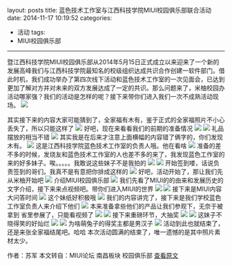 layout: posts
title: 蓝色技术工作室与江西科技学院MIUI校园俱乐部联合活动
date: 2014-11-17 10:19:52
categories:
- 活动
tags:
- MIUI校园俱乐部
---

暨江西科技学院MIUI校园俱乐部从2014年5月15日正式成立以来迎来了一个新的发展高峰我们与江西科技学院最知名的校级组织达成共识合作创建一软件部门。借此时机，我们成功举办了第四次线下活动和蓝色技术工作室的一次见面会，已达到更加了解对方并对未来的双方发展达成了一定的共识。那么问题来了，米柚校园办活动哪家强？我们的活动是怎样的呢？接下来带你们进入我们一次不成熟活动现场。
![](http://og9nrsw1n.bkt.clouddn.com/%E8%93%9D%E8%89%B2%E6%8A%80%E6%9C%AF%E5%B7%A5%E4%BD%9C%E5%AE%A4%E4%B8%8E%E6%B1%9F%E8%A5%BF%E7%A7%91%E6%8A%80%E5%AD%A6%E9%99%A2MIUI%E6%A0%A1%E5%9B%AD%E4%BF%B1%E4%B9%90%E9%83%A8%E8%81%94%E5%90%88%E6%B4%BB%E5%8A%A81.jpg)
<!-- more -->
其实接下来的内容大家可能猜到了，全家福有木有，鉴于正式的全家福照片不小心丢失了，所以只能这样了
![](http://og9nrsw1n.bkt.clouddn.com/%E8%93%9D%E8%89%B2%E6%8A%80%E6%9C%AF%E5%B7%A5%E4%BD%9C%E5%AE%A4%E4%B8%8E%E6%B1%9F%E8%A5%BF%E7%A7%91%E6%8A%80%E5%AD%A6%E9%99%A2MIUI%E6%A0%A1%E5%9B%AD%E4%BF%B1%E4%B9%90%E9%83%A8%E8%81%94%E5%90%88%E6%B4%BB%E5%8A%A82.jpg)
好吧，现在来看看我们的前期的准备情况
![](http://og9nrsw1n.bkt.clouddn.com/%E8%93%9D%E8%89%B2%E6%8A%80%E6%9C%AF%E5%B7%A5%E4%BD%9C%E5%AE%A4%E4%B8%8E%E6%B1%9F%E8%A5%BF%E7%A7%91%E6%8A%80%E5%AD%A6%E9%99%A2MIUI%E6%A0%A1%E5%9B%AD%E4%BF%B1%E4%B9%90%E9%83%A8%E8%81%94%E5%90%88%E6%B4%BB%E5%8A%A83.jpg)
![](http://og9nrsw1n.bkt.clouddn.com/%E8%93%9D%E8%89%B2%E6%8A%80%E6%9C%AF%E5%B7%A5%E4%BD%9C%E5%AE%A4%E4%B8%8E%E6%B1%9F%E8%A5%BF%E7%A7%91%E6%8A%80%E5%AD%A6%E9%99%A2MIUI%E6%A0%A1%E5%9B%AD%E4%BF%B1%E4%B9%90%E9%83%A8%E8%81%94%E5%90%88%E6%B4%BB%E5%8A%A84.jpg)
礼品摆放的相当不错
![](http://og9nrsw1n.bkt.clouddn.com/%E8%93%9D%E8%89%B2%E6%8A%80%E6%9C%AF%E5%B7%A5%E4%BD%9C%E5%AE%A4%E4%B8%8E%E6%B1%9F%E8%A5%BF%E7%A7%91%E6%8A%80%E5%AD%A6%E9%99%A2MIUI%E6%A0%A1%E5%9B%AD%E4%BF%B1%E4%B9%90%E9%83%A8%E8%81%94%E5%90%88%E6%B4%BB%E5%8A%A85.jpg)
其实我是在后来才注意上面横幅的内容错了俩字的，你们发现木有。
![](http://og9nrsw1n.bkt.clouddn.com/%E8%93%9D%E8%89%B2%E6%8A%80%E6%9C%AF%E5%B7%A5%E4%BD%9C%E5%AE%A4%E4%B8%8E%E6%B1%9F%E8%A5%BF%E7%A7%91%E6%8A%80%E5%AD%A6%E9%99%A2MIUI%E6%A0%A1%E5%9B%AD%E4%BF%B1%E4%B9%90%E9%83%A8%E8%81%94%E5%90%88%E6%B4%BB%E5%8A%A86.jpg)
这是江西科技学院蓝色技术工作室的负责人哦。他在看啥
![](http://og9nrsw1n.bkt.clouddn.com/%E8%93%9D%E8%89%B2%E6%8A%80%E6%9C%AF%E5%B7%A5%E4%BD%9C%E5%AE%A4%E4%B8%8E%E6%B1%9F%E8%A5%BF%E7%A7%91%E6%8A%80%E5%AD%A6%E9%99%A2MIUI%E6%A0%A1%E5%9B%AD%E4%BF%B1%E4%B9%90%E9%83%A8%E8%81%94%E5%90%88%E6%B4%BB%E5%8A%A87.jpg)
准备的差不多的时候，发烧友和蓝色技术工作室的人也差不多的来了，我发现蓝色工作室的来的好多妹子。唉。。。。。我敢说这些妹子不是我拍的
![](http://og9nrsw1n.bkt.clouddn.com/%E8%93%9D%E8%89%B2%E6%8A%80%E6%9C%AF%E5%B7%A5%E4%BD%9C%E5%AE%A4%E4%B8%8E%E6%B1%9F%E8%A5%BF%E7%A7%91%E6%8A%80%E5%AD%A6%E9%99%A2MIUI%E6%A0%A1%E5%9B%AD%E4%BF%B1%E4%B9%90%E9%83%A8%E8%81%94%E5%90%88%E6%B4%BB%E5%8A%A88.jpg)
![](http://og9nrsw1n.bkt.clouddn.com/%E8%93%9D%E8%89%B2%E6%8A%80%E6%9C%AF%E5%B7%A5%E4%BD%9C%E5%AE%A4%E4%B8%8E%E6%B1%9F%E8%A5%BF%E7%A7%91%E6%8A%80%E5%AD%A6%E9%99%A2MIUI%E6%A0%A1%E5%9B%AD%E4%BF%B1%E4%B9%90%E9%83%A8%E8%81%94%E5%90%88%E6%B4%BB%E5%8A%A89.jpg)
开始签到喽，话说负责签到的哥们。我真不是有意把你排成这样的
![](http://og9nrsw1n.bkt.clouddn.com/%E8%93%9D%E8%89%B2%E6%8A%80%E6%9C%AF%E5%B7%A5%E4%BD%9C%E5%AE%A4%E4%B8%8E%E6%B1%9F%E8%A5%BF%E7%A7%91%E6%8A%80%E5%AD%A6%E9%99%A2MIUI%E6%A0%A1%E5%9B%AD%E4%BF%B1%E4%B9%90%E9%83%A8%E8%81%94%E5%90%88%E6%B4%BB%E5%8A%A810.jpg)
好吧，活动开始了，那让我们先从米柚开始吧
![](http://og9nrsw1n.bkt.clouddn.com/%E8%93%9D%E8%89%B2%E6%8A%80%E6%9C%AF%E5%B7%A5%E4%BD%9C%E5%AE%A4%E4%B8%8E%E6%B1%9F%E8%A5%BF%E7%A7%91%E6%8A%80%E5%AD%A6%E9%99%A2MIUI%E6%A0%A1%E5%9B%AD%E4%BF%B1%E4%B9%90%E9%83%A8%E8%81%94%E5%90%88%E6%B4%BB%E5%8A%A811.jpg)
介绍MIUI校园俱乐部
![](http://og9nrsw1n.bkt.clouddn.com/%E8%93%9D%E8%89%B2%E6%8A%80%E6%9C%AF%E5%B7%A5%E4%BD%9C%E5%AE%A4%E4%B8%8E%E6%B1%9F%E8%A5%BF%E7%A7%91%E6%8A%80%E5%AD%A6%E9%99%A2MIUI%E6%A0%A1%E5%9B%AD%E4%BF%B1%E4%B9%90%E9%83%A8%E8%81%94%E5%90%88%E6%B4%BB%E5%8A%A812.png)
我们先看了MIUI的的由来和发展历史的文字介绍，接下来来点视频吧。带你们进入MIUI的世界
![](http://og9nrsw1n.bkt.clouddn.com/%E8%93%9D%E8%89%B2%E6%8A%80%E6%9C%AF%E5%B7%A5%E4%BD%9C%E5%AE%A4%E4%B8%8E%E6%B1%9F%E8%A5%BF%E7%A7%91%E6%8A%80%E5%AD%A6%E9%99%A2MIUI%E6%A0%A1%E5%9B%AD%E4%BF%B1%E4%B9%90%E9%83%A8%E8%81%94%E5%90%88%E6%B4%BB%E5%8A%A813.jpg)
![](http://og9nrsw1n.bkt.clouddn.com/%E8%93%9D%E8%89%B2%E6%8A%80%E6%9C%AF%E5%B7%A5%E4%BD%9C%E5%AE%A4%E4%B8%8E%E6%B1%9F%E8%A5%BF%E7%A7%91%E6%8A%80%E5%AD%A6%E9%99%A2MIUI%E6%A0%A1%E5%9B%AD%E4%BF%B1%E4%B9%90%E9%83%A8%E8%81%94%E5%90%88%E6%B4%BB%E5%8A%A814.png)
接下来是MIUI内容大问答时间
![](http://og9nrsw1n.bkt.clouddn.com/%E8%93%9D%E8%89%B2%E6%8A%80%E6%9C%AF%E5%B7%A5%E4%BD%9C%E5%AE%A4%E4%B8%8E%E6%B1%9F%E8%A5%BF%E7%A7%91%E6%8A%80%E5%AD%A6%E9%99%A2MIUI%E6%A0%A1%E5%9B%AD%E4%BF%B1%E4%B9%90%E9%83%A8%E8%81%94%E5%90%88%E6%B4%BB%E5%8A%A815.png)
这个妹纸好积极哦
![](http://og9nrsw1n.bkt.clouddn.com/%E8%93%9D%E8%89%B2%E6%8A%80%E6%9C%AF%E5%B7%A5%E4%BD%9C%E5%AE%A4%E4%B8%8E%E6%B1%9F%E8%A5%BF%E7%A7%91%E6%8A%80%E5%AD%A6%E9%99%A2MIUI%E6%A0%A1%E5%9B%AD%E4%BF%B1%E4%B9%90%E9%83%A8%E8%81%94%E5%90%88%E6%B4%BB%E5%8A%A816.png)
我们的内容讲完了，接下来是我们学校蓝色工作室负责人来介绍下他们
![](http://og9nrsw1n.bkt.clouddn.com/%E8%93%9D%E8%89%B2%E6%8A%80%E6%9C%AF%E5%B7%A5%E4%BD%9C%E5%AE%A4%E4%B8%8E%E6%B1%9F%E8%A5%BF%E7%A7%91%E6%8A%80%E5%AD%A6%E9%99%A2MIUI%E6%A0%A1%E5%9B%AD%E4%BF%B1%E4%B9%90%E9%83%A8%E8%81%94%E5%90%88%E6%B4%BB%E5%8A%A817.jpg)
本来准备拿些他们的产品让我们参观下，无奈于被拿到 省里参展了，只能看视频了
![](http://og9nrsw1n.bkt.clouddn.com/%E8%93%9D%E8%89%B2%E6%8A%80%E6%9C%AF%E5%B7%A5%E4%BD%9C%E5%AE%A4%E4%B8%8E%E6%B1%9F%E8%A5%BF%E7%A7%91%E6%8A%80%E5%AD%A6%E9%99%A2MIUI%E6%A0%A1%E5%9B%AD%E4%BF%B1%E4%B9%90%E9%83%A8%E8%81%94%E5%90%88%E6%B4%BB%E5%8A%A818.jpg)
![](http://og9nrsw1n.bkt.clouddn.com/%E8%93%9D%E8%89%B2%E6%8A%80%E6%9C%AF%E5%B7%A5%E4%BD%9C%E5%AE%A4%E4%B8%8E%E6%B1%9F%E8%A5%BF%E7%A7%91%E6%8A%80%E5%AD%A6%E9%99%A2MIUI%E6%A0%A1%E5%9B%AD%E4%BF%B1%E4%B9%90%E9%83%A8%E8%81%94%E5%90%88%E6%B4%BB%E5%8A%A819.jpg)
接下来重磅环节，大抽奖
![](http://og9nrsw1n.bkt.clouddn.com/%E8%93%9D%E8%89%B2%E6%8A%80%E6%9C%AF%E5%B7%A5%E4%BD%9C%E5%AE%A4%E4%B8%8E%E6%B1%9F%E8%A5%BF%E7%A7%91%E6%8A%80%E5%AD%A6%E9%99%A2MIUI%E6%A0%A1%E5%9B%AD%E4%BF%B1%E4%B9%90%E9%83%A8%E8%81%94%E5%90%88%E6%B4%BB%E5%8A%A820.jpg)
![](http://og9nrsw1n.bkt.clouddn.com/%E8%93%9D%E8%89%B2%E6%8A%80%E6%9C%AF%E5%B7%A5%E4%BD%9C%E5%AE%A4%E4%B8%8E%E6%B1%9F%E8%A5%BF%E7%A7%91%E6%8A%80%E5%AD%A6%E9%99%A2MIUI%E6%A0%A1%E5%9B%AD%E4%BF%B1%E4%B9%90%E9%83%A8%E8%81%94%E5%90%88%E6%B4%BB%E5%8A%A821.jpg)
这妹子不晓得笑的好灿烂
![](http://og9nrsw1n.bkt.clouddn.com/%E8%93%9D%E8%89%B2%E6%8A%80%E6%9C%AF%E5%B7%A5%E4%BD%9C%E5%AE%A4%E4%B8%8E%E6%B1%9F%E8%A5%BF%E7%A7%91%E6%8A%80%E5%AD%A6%E9%99%A2MIUI%E6%A0%A1%E5%9B%AD%E4%BF%B1%E4%B9%90%E9%83%A8%E8%81%94%E5%90%88%E6%B4%BB%E5%8A%A822.jpg)
![](http://og9nrsw1n.bkt.clouddn.com/%E8%93%9D%E8%89%B2%E6%8A%80%E6%9C%AF%E5%B7%A5%E4%BD%9C%E5%AE%A4%E4%B8%8E%E6%B1%9F%E8%A5%BF%E7%A7%91%E6%8A%80%E5%AD%A6%E9%99%A2MIUI%E6%A0%A1%E5%9B%AD%E4%BF%B1%E4%B9%90%E9%83%A8%E8%81%94%E5%90%88%E6%B4%BB%E5%8A%A823.jpg)
为啥萌兔子的得奖主都是男汉子
![](http://og9nrsw1n.bkt.clouddn.com/%E8%93%9D%E8%89%B2%E6%8A%80%E6%9C%AF%E5%B7%A5%E4%BD%9C%E5%AE%A4%E4%B8%8E%E6%B1%9F%E8%A5%BF%E7%A7%91%E6%8A%80%E5%AD%A6%E9%99%A2MIUI%E6%A0%A1%E5%9B%AD%E4%BF%B1%E4%B9%90%E9%83%A8%E8%81%94%E5%90%88%E6%B4%BB%E5%8A%A824.jpg)
活动到此也就结束了，还是来张全家福结尾吧。哈哈
本次活动圆满的结束了，唯一遗憾的是其中照片素材太少。

作者：苏军
本文转自：MIUI论坛 南昌板块 校园俱乐部
[查看原文](http://www.miui.com/thread-2124790-1-1.html)
